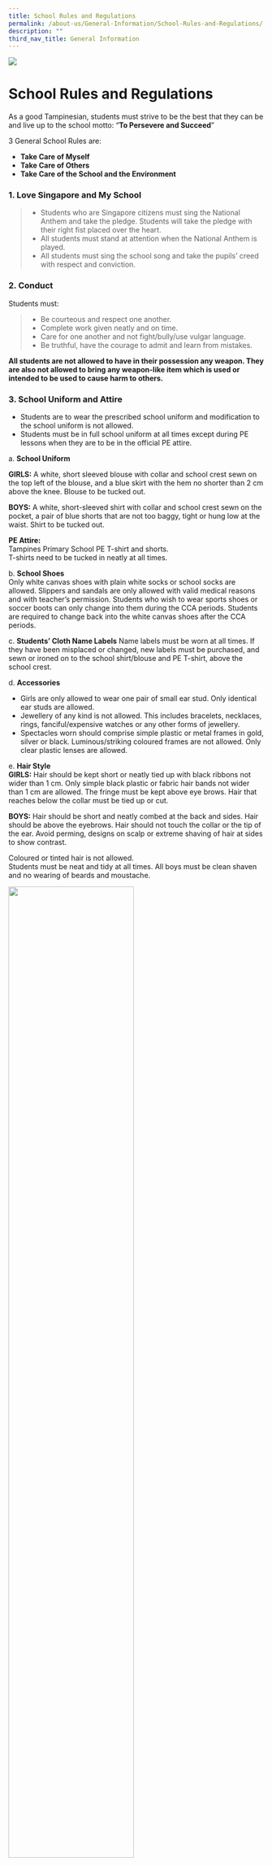 ```yaml
---
title: School Rules and Regulations
permalink: /about-us/General-Information/School-Rules-and-Regulations/
description: ""
third_nav_title: General Information
---
```

![](/images/AboutUs.jpg)

School Rules and Regulations
============================

As a good Tampinesian, students must strive to be the best that they can be and live up to the school motto: “<b>To Persevere and Succeed</b>”

  

3 General School Rules are:

*   <b>Take Care of Myself</b>
*   <b>Take Care of Others</b>
*   <b>Take Care of the School and the Environment</b>

### 1\. Love Singapore and My School


> *   Students who are Singapore citizens must sing the National Anthem and take the pledge. Students will take the pledge with their right fist placed over the heart.
> *   All students must stand at attention when the National Anthem is played.
> *   All students must sing the school song and take the pupils’ creed with respect and conviction.  
>       
>     

### 2\. Conduct

Students must:

> *   Be courteous and respect one another.
> *   Complete work given neatly and on time.
> *   Care for one another and not fight/bully/use vulgar language.
> *   Be truthful, have the courage to admit and learn from mistakes.

<b>All students are not allowed to have in their possession any weapon. They are also not allowed to bring any weapon-like item which is used or intended to be used to cause harm to others.</b>

### 3\. School Uniform and Attire


*   Students are to wear the prescribed school uniform and modification to the school uniform is not allowed. 
*   Students must be in full school uniform at all times except during PE lessons when they are to be in the official PE attire. 

a. <b>School Uniform</b>

   <b>GIRLS:</b> A white, short sleeved blouse with collar and school crest sewn on the top left of the blouse, and a blue skirt with the hem no shorter than 2 cm above the knee. Blouse to be tucked out.  
      
   <b>BOYS:</b> A white, short-sleeved shirt with collar and school crest sewn on the pocket, a pair of blue shorts that are not too baggy, tight or hung low at the waist. Shirt to be tucked out.  
      
   <b>PE Attire:</b>  
    Tampines Primary School PE T-shirt and shorts.  
    T-shirts need to be tucked in neatly at all times.  
      
    
b.  <b>School Shoes</b>  
    Only white canvas shoes with plain white socks or school socks are allowed. Slippers and sandals are only allowed with valid medical reasons and with teacher’s permission. Students who wish to wear sports shoes or soccer boots can only change into them during the CCA periods. Students are required to change back into the white canvas shoes after the CCA periods.  
      
    
c.  <b>Students’ Cloth Name Labels</b> 
    Name labels must be worn at all times. If they have been misplaced or changed, new labels must be purchased, and sewn or ironed on to the school shirt/blouse and PE T-shirt, above the school crest.  
      
    
d.  <b>Accessories</b>

*   Girls are only allowed to wear one pair of small ear stud. Only identical ear studs are allowed.
*   Jewellery of any kind is not allowed. This includes bracelets, necklaces, rings, fanciful/expensive watches or any other forms of jewellery.
*   Spectacles worn should comprise simple plastic or metal frames in gold, silver or black. Luminous/striking coloured frames are not allowed. Only clear plastic lenses are allowed.

e.  <b>Hair Style</b>  
    <b>GIRLS:</b> Hair should be kept short or neatly tied up with black ribbons not wider than 1 cm. Only simple black plastic or fabric hair bands not wider than 1 cm are allowed. The fringe must be kept above eye brows. Hair that reaches below the collar must be tied up or cut.   
      
   <b>BOYS:</b> Hair should be short and neatly combed at the back and sides. Hair should be above the eyebrows. Hair should not touch the collar or the tip of the ear. Avoid perming, designs on scalp or extreme shaving of hair at sides to show contrast.  
      
   Coloured or tinted hair is not allowed.  
   Students must be neat and tidy at all times. All boys must be clean shaven and no wearing of beards and moustache.
	 
<img src="/images/SchoolRules.jpeg" style="width:70%">

### 4\. Attendance

Students must:

> *   Be punctual at all times
> *   Attend classes regularly
> *   Seek permission before leaving the class or school
> *   Submit medical certificates or parent’s letter (for compassionate reasons) when they are absent.

Students who are not present during the singing of National Anthem will be deemed as late.

  

### 5. Absence from School


Students are expected to be in school every school day. If a student is unable to come to school, parents/guardian are expected to notify the school. When a student is unwell, he/she should see a doctor and remain at home to recover. Any absence from school must be covered by a doctor’s medical certificate or a letter from the parent (for compassionate reasons). This should be handed to the Form Teacher when the student returns to school. 

  

However, if a student falls sick in school, the parents/guardian will be informed to bring him/her home. 

  

Parents should not take their child/children away from school for holidays before the end of the school terms.

  

### 6\. Early Departure

Students are not allowed to leave the school during the school hours unless parents or an adult authorised by the parents come personally and obtain permission. They are to sign out at the General Office when fetching the student home.


### 7\. Use of devices capable of capturing, storing, displaying and/or transmitting visual, audio and verbal information 


<i>Examples of such devices are: mobile phones, fitness trackers and smart wrist watches (including the POSB Smart Buddy)</i>

  

Students, with the permission of their parents, must submit a written request for the use of these devices within the school premises. A pass will be issued to the student when permission is granted. 

  

These devices can only be used within the school premises for emergency purposes. The devices should not be brought into examination rooms. Photography, video and voice recordings and gaming are prohibited within the school premises. Mobile phones must be switched off or put on silent mode at all times within the school premises.  

  

The student is solely responsible for their own devices. The school is not liable for any loss, theft or damage to the devices. Violation of the rules will result in withdrawal of permission and the devices will be kept by the school until a parent comes to claim it.


### 8. Safety of Students in School

For the safety of the students, visitors are not allowed into the school building without valid passes. All visitors are to report to the General Office. Parents who bring their children to school are to take them only as far as the gates. Every student should learn to be independent and to carry his/her own bag. 

  

Parents who drive their children to school in the morning may drive into the school compound and use the drop-off point. There is no parking or waiting within the school compound.

  

Parents will not be allowed into the school during the recess/lunch break.

  

### 9. Dismissal

Parents are to take note of the pick up points and dismissal times. They should be punctual. Cars can only enter the school compound after the departure of school buses. There is no waiting and parking of cars in the school. Parents waiting to fetch their children home should wait at the gates.

<style type="text/css">
.tg  {border-collapse:collapse;border-spacing:0;}
.tg td{border-color:black;border-style:solid;border-width:1px;font-family:Arial, sans-serif;font-size:14px;
  overflow:hidden;padding:10px 5px;word-break:normal;}
.tg th{border-color:black;border-style:solid;border-width:1px;font-family:Arial, sans-serif;font-size:14px;
  font-weight:normal;overflow:hidden;padding:10px 5px;word-break:normal;}
.tg .tg-vqa7{color:#121212;font-weight:bold;text-align:left;vertical-align:middle}
.tg .tg-kk00{color:#121212;text-align:left;vertical-align:top}
</style>
<table class="tg">
<thead>
  <tr>
    <th class="tg-vqa7">Types of Offences</th>
    <th class="tg-vqa7">Recommended Action/s</th>
  </tr>
</thead>
<tbody>
  <tr>
    <td class="tg-kk00">Abuse of mobile phone<br>Arson<br>Assault<br>Bullying <br>Cheating in assessments/tests/examinations<br>Disruptive and/or violent behaviour<br>Defiance/rudeness<br>Drug/inhalant abuse<br>Extorting money <br>Fighting<br>Forgery<br>Gambling<br>Gangsterism<br>Improper attire and grooming <br>IT related offences<br>Latecoming<br>Leaving school grounds without permission<br>Littering<br>Not doing assignments<br>Pornography<br>Possession of weapons<br>Sexual misconduct<br>Skipping classes<br>Smoking<br>Theft<br>Truancy<br>Using vulgar languages <br>Vandalism<br>Violation of traffic rules</td>
    <td class="tg-kk00">Counselling<br>Warning &amp; Contract<br>Suspension <br>Corrective Work Order<br>Loss of Privilege/s <br>Detention<br>Restitution<br>Adverse Conduct Grade<br>Ineligibility of Awards<br>Corporal Punishment<br>Other alternatives deemed appropriate to correct unacceptable behaviour</td>
  </tr>
</tbody>
</table>